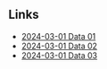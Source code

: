 ## Links

- [2024-03-01 Data 01](https://drive.google.com/file/d/1MEJBVaMS3-Fo4uZScXKqMxhpeH17tmP3/view?usp=sharing)
- [2024-03-01 Data 02](https://drive.google.com/file/d/1QpZLrttas_AyZs-hxWDQrgWEvE6FJAIG/view?usp=sharing)
- [2024-03-01 Data 03](https://drive.google.com/file/d/1IAofCSl2JnMUYE3BOLa2Nt6TKhMuN1EF/view?usp=sharing)
